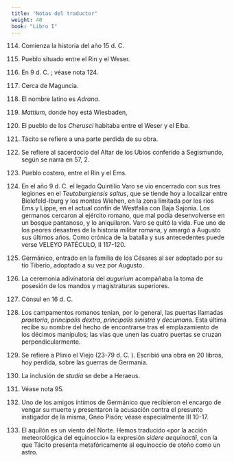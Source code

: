 ```yaml
---
title: "Notas del traductor"
weight: 40
book: "Libro I"
---
```

114. Comienza la historia del año 15 d. C.

115. Pueblo situado entre el Rin y el Weser.

116. En 9 d. C. ; véase nota 124.

117. Cerca de Maguncia.

118. El nombre latino es _Adrana_.

119. _Mattium_, donde hoy está Wiesbaden,

120. El pueblo de los _Cherusci_ habitaba entre el Weser y el Elba.

121. Tácito se refiere a una parte perdida de su obra.

122. Se refiere al sacerdocio del Altar de los Ubios conferido a Segismundo, según se narra en 57, 2.

123. Pueblo costero, entre el Rin y el Ems.

124. En el año 9 d. C. el legado Quintilio Varo se vio encerrado con sus tres legiones en el _Teutoburgiensis saltus_, que se tiende hoy a localizar entre Bielefeld-Iburg y los montes Wiehen, en la zona limitada por los ríos Ems y Lippe, en el actual confín de Westfalia con Baja Sajonia. Los germanos cercaron al ejército romano, que mal podía desenvolverse en un bosque pantanoso, y lo aniquilaron. Varo se quitó la vida. Fue uno de los peores desastres de la historia militar romana, y amargó a Augusto sus últimos años. Como crónica de la batalla y sus antecedentes puede verse VELEYO PATÉCULO, II 117-120.

125. Germánico, entrado en la familia de los Césares al ser adoptado por su tío Tiberio, adoptado a su vez por Augusto.

126. La ceremonia adivinatoria del _augurium_ acompañaba la toma de posesión de los mandos y magistraturas superiores.

127. Cónsul en 16 d. C.

128. Los campamentos romanos tenían, por lo general, las puertas llamadas _praetoria_, _principalis dextra_, _principalis sinistra_ y *decuman*a. Esta última recibe su nombre del hecho de encontrarse tras el emplazamiento de los décimos manípulos; las vías que unen las cuatro puertas se cruzan perpendicularmente.

129. Se refiere a Plinio el Viejo (23-79 d. C. ). Escribió una obra en 20 libros, hoy perdida, sobre las guerras de Germania.

130. La inclusión de _studia_ se debe a Heraeus.

131. Véase nota 95.

132. Uno de los amigos íntimos de Germánico que recibieron el encargo de vengar su muerte y presentaron la acusación contra el presunto instigador de la misma, Gneo Pisón; véase especialmente III 10-17.

133. El aquilón es un viento del Norte. Hemos traducido «por la acción meteorológica del equinoccio» la expresión _sidere aequinoctii_, con la que Tácito presenta metafóricamente al equinoccio de otoño como un astro.
